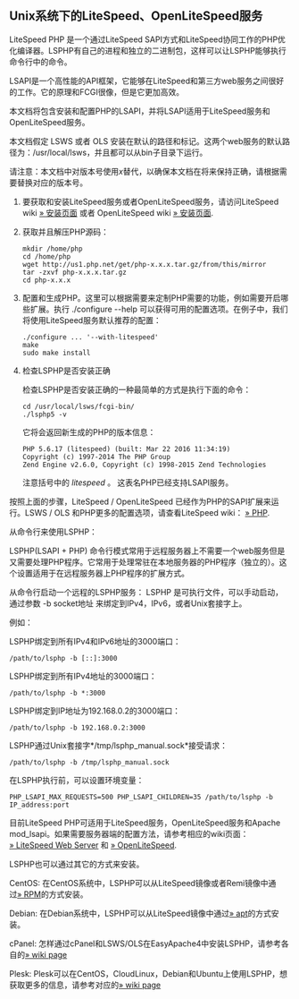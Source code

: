 Unix系统下的LiteSpeed、OpenLiteSpeed服务
----------------------------------------

LiteSpeed PHP 是一个通过LiteSpeed
SAPI方式和LiteSpeed协同工作的PHP优化编译器。LSPHP有自己的进程和独立的二进制包，这样可以让LSPHP能够执行命令行中的命令。

LSAPI是一个高性能的API框架，它能够在LiteSpeed和第三方web服务之间很好的工作。它的原理和FCGI很像，但是它更加高效。

本文档将包含安装和配置PHP的LSAPI，并将LSAPI适用于LiteSpeed服务和OpenLiteSpeed服务。

本文档假定 LSWS 或者 OLS
安装在默认的路径和标记。这两个web服务的默认路径为：/usr/local/lsws，并且都可以从bin子目录下运行。

请注意：本文档中对版本号使用*x*替代，以确保本文档在将来保持正确，请根据需要替换对应的版本号。

1.  要获取和安装LiteSpeed服务或者OpenLiteSpeed服务，请访问LiteSpeed wiki
    <a href="https://www.litespeedtech.com/support/wiki/doku.php/litespeed_wiki:installation" class="link external">» 安装页面</a>
    或者 OpenLiteSpeed wiki
    <a href="http://open.litespeedtech.com/mediawiki/index.php/Help:Install" class="link external">» 安装页面</a>.

2.  获取并且解压PHP源码：

        mkdir /home/php
        cd /home/php
        wget http://us1.php.net/get/php-x.x.x.tar.gz/from/this/mirror
        tar -zxvf php-x.x.x.tar.gz
        cd php-x.x.x

3.  配置和生成PHP。这里可以根据需要来定制PHP需要的功能，例如需要开启哪些扩展。执行
    ./configure --help
    可以获得可用的配置选项。在例子中，我们将使用LiteSpeed服务默认推荐的配置：

        ./configure ... '--with-litespeed'
        make
        sudo make install

4.  检查LSPHP是否安装正确

    检查LSPHP是否安装正确的一种最简单的方式是执行下面的命令：

        cd /usr/local/lsws/fcgi-bin/
        ./lsphp5 -v

    它将会返回新生成的PHP的版本信息：

        PHP 5.6.17 (litespeed) (built: Mar 22 2016 11:34:19)
        Copyright (c) 1997-2014 The PHP Group
        Zend Engine v2.6.0, Copyright (c) 1998-2015 Zend Technologies

    注意括号中的 *litespeed* 。 这表名PHP已经支持LSAPI服务。

按照上面的步骤，LiteSpeed / OpenLiteSpeed
已经作为PHP的SAPI扩展来运行。LSWS / OLS
和PHP更多的配置选项，请查看LiteSpeed wiki：
<a href="https://www.litespeedtech.com/support/wiki/doku.php/litespeed_wiki:php" class="link external">» PHP</a>.

从命令行来使用LSPHP：

LSPHP(LSAPI + PHP)
命令行模式常用于远程服务器上不需要一个web服务但是又需要处理PHP程序。它常用于处理常驻在本地服务器的PHP程序（独立的）。这个设置适用于在远程服务器上PHP程序的扩展方式。

从命令行启动一个远程的LSPHP服务： LSPHP
是可执行文件，可以手动启动，通过参数 -b socket地址
来绑定到IPv4，IPv6，或者Unix套接字上。

例如：

LSPHP绑定到所有IPv4和IPv6地址的3000端口：

    /path/to/lsphp -b [::]:3000

LSPHP绑定到所有IPv4地址的3000端口：

    /path/to/lsphp -b *:3000

LSPHP绑定到IP地址为192.168.0.2的3000端口：

    /path/to/lsphp -b 192.168.0.2:3000

LSPHP通过Unix套接字*/tmp/lsphp\_manual.sock*接受请求：

    /path/to/lsphp -b /tmp/lsphp_manual.sock

在LSPHP执行前，可以设置环境变量：

    PHP_LSAPI_MAX_REQUESTS=500 PHP_LSAPI_CHILDREN=35 /path/to/lsphp -b IP_address:port

目前LiteSpeed PHP可适用于LiteSpeed服务，OpenLiteSpeed服务和Apache
mod\_lsapi。如果需要服务器端的配置方法，请参考相应的wiki页面：
<a href="https://www.litespeedtech.com/support/wiki/doku.php/litespeed_wiki:php:configuring-lsws-for-php" class="link external">» LiteSpeed Web Server</a>
和
<a href="http://open.litespeedtech.com/mediawiki/index.php/Help:Default_PHP_Settings" class="link external">» OpenLiteSpeed</a>.

LSPHP也可以通过其它的方式来安装。

CentOS:
在CentOS系统中，LSPHP可以从LiteSpeed镜像或者Remi镜像中通过<a href="https://www.litespeedtech.com/support/wiki/doku.php/litespeed_wiki:php:rpm" class="link external">» RPM</a>的方式安装。

Debian:
在Debian系统中，LSPHP可以从LiteSpeed镜像中通过<a href="https://www.litespeedtech.com/support/wiki/doku.php/litespeed_wiki:php:apt" class="link external">» apt</a>的方式安装。

cPanel:
怎样通过cPanel和LSWS/OLS在EasyApache4中安装LSPHP，请参考各自的<a href="https://www.litespeedtech.com/support/wiki/doku.php/litespeed_wiki:cpanel:easyapache4-config" class="link external">» wiki page</a>

Plesk:
Plesk可以在CentOS，CloudLinux，Debian和Ubuntu上使用LSPHP，想获取更多的信息，请参考对应的<a href="https://www.litespeedtech.com/support/wiki/doku.php/litespeed_wiki:plesk:php_guide" class="link external">» wiki page</a>
